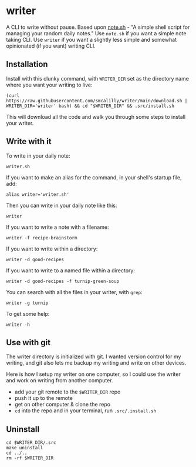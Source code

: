 # writer
A CLI to write without pause. Based upon [note.sh](https://github.com/hachibu/note.sh) - "A simple shell script for managing your random daily notes." Use `note.sh` if you want a simple note taking CLI. Use `writer` if you want a slightly less simple and somewhat opinionated (if you want) writing CLI.

## Installation
Install with this clunky command, with `WRITER_DIR` set as the directory name where you want your writing to live:
```
(curl https://raw.githubusercontent.com/smcalilly/writer/main/download.sh | WRITER_DIR='writer' bash) && cd "$WRITER_DIR" && .src/install.sh
```

This will download all the code and walk you through some steps to install your writer.

## Write with it
To write in your daily note:
```
writer.sh
```

If you want to make an alias for the command, in your shell's startup file, add:
```
alias writer='writer.sh'
```

Then you can write in your daily note like this:
```
writer
```

If you want to write a note with a filename:
```
writer -f recipe-brainstorm
```

If you want to write within a directory:
```
writer -d good-recipes
```

If you want to write to a named file within a directory:
```
writer -d good-recipes -f turnip-green-soup
```

You can search with all the files in your writer, with `grep`:
```
writer -g turnip
```

To get some help:
```
writer -h
```

## Use with git
The writer directory is initialized with git. I wanted version control for my writing, and git also lets me backup my writing and write on other devices. 

Here is how I setup my writer on one computer, so I could use the writer and work on writing from another computer.
- add your git remote to the `$WRITER_DIR` repo
- push it up to the remote
- get on other computer & clone the repo
- `cd` into the repo and in your terminal, run `.src/.install.sh`

## Uninstall
```
cd $WRITER_DIR/.src
make uninstall
cd ../..
rm -rf $WRITER_DIR
```
